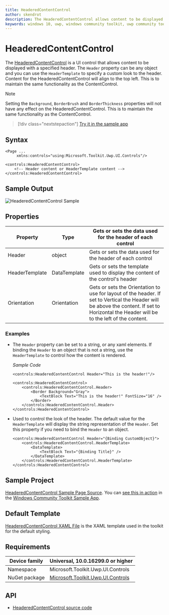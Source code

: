 ```yaml
---
title: HeaderedContentControl
author: skendrot
description: The HeaderedContentControl allows content to be displayed with a specified header.
keywords: windows 10, uwp, windows community toolkit, uwp community toolkit, uwp toolkit, HeaderedContentControl, XAML Control, xaml
---
```


# HeaderedContentControl

The [HeaderedContentControl](/dotnet/api/microsoft.toolkit.uwp.ui.controls.headeredcontentcontrol) is a UI control that allows content to be displayed with a specified header. The `Header` property can be any object and you can use the `HeaderTemplate` to specify a custom look to the header. Content for the HeaderedContentControl will align to the top left. This is to maintain the same functionality as the ContentControl.

> [!NOTE]
> Setting the `Background`, `BorderBrush` and `BorderThickness` properties will not have any effect on the HeaderedContentControl. This is to maintain the same functionality as the ContentControl.

> [!div class="nextstepaction"]
> [Try it in the sample app](uwpct://Controls?sample=HeaderedContentControl)

## Syntax

```xaml
<Page ...
     xmlns:controls="using:Microsoft.Toolkit.Uwp.UI.Controls"/>

<controls:HeaderedContentControl>
    <!-- Header content or HeaderTemplate content -->
</controls:HeaderedContentControl>
```

## Sample Output

![HeaderedContentControl Sample](../resources/images/Controls/HeaderedContentControl.jpg)

## Properties

| Property | Type | Gets or sets the data used for the header of each control |
| -- | -- | -- |
| Header | object | Gets or sets the data used for the header of each control |
| HeaderTemplate | DataTemplate | Gets or sets the template used to display the content of the control's header |
| Orientation | Orientation | Gets or sets the Orientation to use for layout of the header. If set to Vertical the Header will be above the content. If set to Horizontal the Header will be to the left of the content. |

### Examples

- The `Header` property can be set to a string, or any xaml elements. If binding the `Header` to an object that is not a string, use the `HeaderTemplate` to control how the content is rendered.

    *Sample Code*

    ```xaml
    <controls:HeaderedContentControl Header="This is the header!"/>
    
    <controls:HeaderedContentControl>
        <controls:HeaderedContentControl.Header>
            <Border Background="Gray">
                <TextBlock Text="This is the header!" FontSize="16" />
            </Border>
        </controls:HeaderedContentControl.Header>
    </controls:HeaderedContentControl>
    ```

- Used to control the look of the header. The default value for the `HeaderTemplate` will display the string representation of the `Header`. Set this property if you need to bind the `Header` to an object.

    ```xaml
    <controls:HeaderedContentControl Header="{Binding CustomObject}">
        <controls:HeaderedContentControl.HeaderTemplate>
            <DataTemplate>
                <TextBlock Text="{Binding Title}" />
            </DataTemplate>
        </controls:HeaderedContentControl.HeaderTemplate>
    </controls:HeaderedContentControl>
    ```

## Sample Project

[HeaderedContentControl Sample Page Source](https://github.com/windows-toolkit/WindowsCommunityToolkit/tree/rel/7.0.0/Microsoft.Toolkit.Uwp.SampleApp/SamplePages/HeaderedContentControl). You can [see this in action](uwpct://Controls?sample=HeaderedContentControl) in the [Windows Community Toolkit Sample App](https://aka.ms/windowstoolkitapp).

## Default Template

[HeaderedContentControl XAML File](https://github.com/windows-toolkit/WindowsCommunityToolkit/blob/rel/7.0.0/Microsoft.Toolkit.Uwp.UI.Controls/HeaderedContentControl/HeaderedContentControl.xaml) is the XAML template used in the toolkit for the default styling.

## Requirements

| Device family | Universal, 10.0.16299.0 or higher |
| -- | -- |
| Namespace | Microsoft.Toolkit.Uwp.UI.Controls |
| NuGet package | [Microsoft.Toolkit.Uwp.UI.Controls](https://www.nuget.org/packages/Microsoft.Toolkit.Uwp.UI.Controls/) |

## API

- [HeaderedContentControl source code](https://github.com/windows-toolkit/WindowsCommunityToolkit/tree/rel/7.0.0/Microsoft.Toolkit.Uwp.UI.Controls.Layout/HeaderedContentControl)
